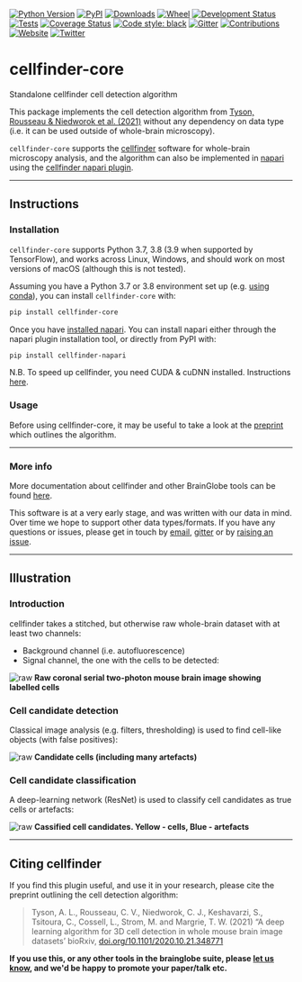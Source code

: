 [![Python Version](https://img.shields.io/pypi/pyversions/cellfinder-core.svg)](https://pypi.org/project/cellfinder-core)
[![PyPI](https://img.shields.io/pypi/v/cellfinder-core.svg)](https://pypi.org/project/cellfinder-core)
[![Downloads](https://pepy.tech/badge/cellfinder-core)](https://pepy.tech/project/cellfinder-core)
[![Wheel](https://img.shields.io/pypi/wheel/cellfinder-core.svg)](https://pypi.org/project/cellfinder-core)
[![Development Status](https://img.shields.io/pypi/status/cellfinder-core.svg)](https://github.com/brainglobe/cellfinder-core)
[![Tests](https://img.shields.io/github/workflow/status/brainglobe/cellfinder-core/tests)](
    https://github.com/brainglobe/cellfinder-core/actions)
[![Coverage Status](https://coveralls.io/repos/github/brainglobe/cellfinder-core/badge.svg?branch=main)](https://coveralls.io/github/brainglobe/cellfinder-core?branch=main)
[![Code style: black](https://img.shields.io/badge/code%20style-black-000000.svg)](https://github.com/python/black)
[![Gitter](https://badges.gitter.im/brainglobe.svg)](https://gitter.im/BrainGlobe/cellfinder/?utm_source=badge&utm_medium=badge&utm_campaign=pr-badge)
[![Contributions](https://img.shields.io/badge/Contributions-Welcome-brightgreen.svg)](https://docs.brainglobe.info/cellfinder/contributing)
[![Website](https://img.shields.io/website?up_message=online&url=https%3A%2F%2Fcellfinder.info)](https://cellfinder.info)
[![Twitter](https://img.shields.io/twitter/follow/findingcells?style=social)](https://twitter.com/findingcells)
# cellfinder-core
Standalone cellfinder cell detection algorithm 

This package implements the cell detection algorithm from 
[Tyson, Rousseau & Niedworok et al. (2021)](https://www.biorxiv.org/content/10.1101/2020.10.21.348771v2) 
without any dependency on data type (i.e. it can be used outside of 
whole-brain microscopy). 

`cellfinder-core` supports the 
[cellfinder](https://github.com/brainglobe/cellfinder) software for 
whole-brain microscopy analysis, and the algorithm can also be implemented in 
[napari](https://napari.org/index.html) using the 
[cellfinder napari plugin](https://github.com/brainglobe/cellfinder-napari).

---

## Instructions

### Installation
`cellfinder-core` supports Python 3.7, 3.8 (3.9 when supported by TensorFlow), 
and works across Linux, Windows, and should work on most versions of macOS 
(although this is not tested).

Assuming you have a Python 3.7 or 3.8 environment set up 
(e.g. [using conda](https://docs.brainglobe.info/cellfinder/using-conda)), 
you can install `cellfinder-core` with:
```bash
pip install cellfinder-core
```

Once you have [installed napari](https://napari.org/index.html#installation). 
You can install napari either through the napari plugin installation tool, or 
directly from PyPI with:
```bash
pip install cellfinder-napari
```

N.B. To speed up cellfinder, you need CUDA & cuDNN installed. Instructions 
[here](https://docs.brainglobe.info/cellfinder/installation/using-gpu).

### Usage
Before using cellfinder-core, it may be useful to take a look at the 
[preprint](https://www.biorxiv.org/content/10.1101/2020.10.21.348771v2) which
outlines the algorithm.

---
### More info

More documentation about cellfinder and other BrainGlobe tools can be 
found [here](https://docs.brainglobe.info). 
 
This software is at a very early stage, and was written with our data in mind. 
Over time we hope to support other data types/formats. If you have any 
questions or issues, please get in touch by 
[email](mailto:code@adamltyson.com?subject=cellfinder-core), 
[gitter](https://gitter.im/BrainGlobe/cellfinder) or by 
[raising an issue](https://github.com/brainglobe/cellfinder-core/issues).

---
## Illustration

### Introduction
cellfinder takes a stitched, but otherwise raw whole-brain dataset with at least 
two channels:
 * Background channel (i.e. autofluorescence)
 * Signal channel, the one with the cells to be detected:
 
![raw](https://raw.githubusercontent.com/brainglobe/cellfinder/master/resources/raw.png)
**Raw coronal serial two-photon mouse brain image showing labelled cells**


### Cell candidate detection
Classical image analysis (e.g. filters, thresholding) is used to find 
cell-like objects (with false positives):

![raw](https://raw.githubusercontent.com/brainglobe/cellfinder/master/resources/detect.png)
**Candidate cells (including many artefacts)**


### Cell candidate classification
A deep-learning network (ResNet) is used to classify cell candidates as true 
cells or artefacts:

![raw](https://raw.githubusercontent.com/brainglobe/cellfinder/master/resources/classify.png)
**Cassified cell candidates. Yellow - cells, Blue - artefacts**

---
## Citing cellfinder
If you find this plugin useful, and use it in your research, please cite the preprint outlining the cell detection algorithm:
> Tyson, A. L., Rousseau, C. V., Niedworok, C. J., Keshavarzi, S., Tsitoura, C., Cossell, L., Strom, M. and Margrie, T. W. (2021) “A deep learning algorithm for 3D cell detection in whole mouse brain image datasets’ bioRxiv, [doi.org/10.1101/2020.10.21.348771](https://doi.org/10.1101/2020.10.21.348771)


**If you use this, or any other tools in the brainglobe suite, please
 [let us know](mailto:code@adamltyson.com?subject=cellfinder-core), and 
 we'd be happy to promote your paper/talk etc.**
